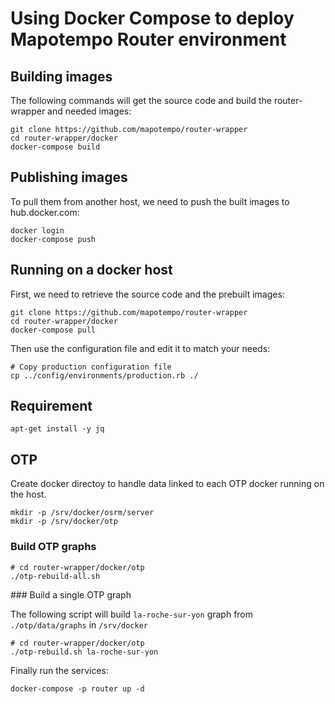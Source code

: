 Using Docker Compose to deploy Mapotempo Router environment
===========================================================

Building images
---------------

The following commands will get the source code and build the router-wrapper
and needed images:

    git clone https://github.com/mapotempo/router-wrapper
    cd router-wrapper/docker
    docker-compose build

Publishing images
-----------------

To pull them from another host, we need to push the built images to
hub.docker.com:

    docker login
    docker-compose push

Running on a docker host
------------------------

First, we need to retrieve the source code and the prebuilt images:

    git clone https://github.com/mapotempo/router-wrapper
    cd router-wrapper/docker
    docker-compose pull

Then use the configuration file and edit it to match your needs:

    # Copy production configuration file
    cp ../config/environments/production.rb ./

## Requirement

    apt-get install -y jq

## OTP
Create docker directoy to handle data linked to each OTP docker running on the host.

    mkdir -p /srv/docker/osrm/server
    mkdir -p /srv/docker/otp

### Build OTP graphs

    # cd router-wrapper/docker/otp
    ./otp-rebuild-all.sh

### Build a single OTP graph

The following script will build `la-roche-sur-yon` graph from `./otp/data/graphs` in `/srv/docker`

    # cd router-wrapper/docker/otp
    ./otp-rebuild.sh la-roche-sur-yon

Finally run the services:

    docker-compose -p router up -d
